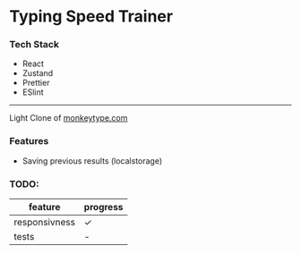 # Typing Speed Trainer

### Tech Stack

-   React
-   Zustand
-   Prettier
-   ESlint

---

Light Clone of [monkeytype.com](https://monkeytype.com/)

### Features

-   Saving previous results (localstorage)

### TODO:

| feature       | progress |
| ------------- | -------- |
| responsivness | &check;  |
| tests         | -        |
